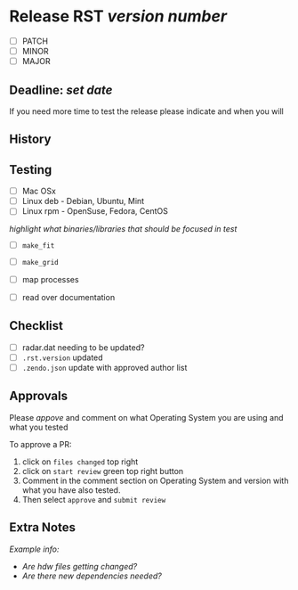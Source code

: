 # Release RST *version number*

- [ ] PATCH
- [ ] MINOR
- [ ] MAJOR

## Deadline: *set date*
If you need more time to test the release please indicate and when you will  

## History

## Testing
- [ ] Mac OSx
- [ ] Linux deb - Debian, Ubuntu, Mint 
- [ ] Linux rpm - OpenSuse, Fedora, CentOS

*highlight  what binaries/libraries that should be focused in test*
- [ ] `make_fit`
- [ ] `make_grid`
- [ ] map processes
- [ ] read over documentation 


## Checklist
- [ ] radar.dat needing to be updated?
- [ ] `.rst.version` updated
- [ ] `.zendo.json` update with approved author list

## Approvals
Please *appove* and comment on what Operating System you are using and 
what you tested

To approve a PR:
1. click on `files changed` top right
2. click on `start review` green top right  button
3. Comment in the comment section on Operating System and version 
with what you have also tested. 
4. Then select `approve` and `submit review`

## Extra Notes 

*Example info:* 
- *Are hdw files getting changed?*
- *Are there new dependencies needed?*
